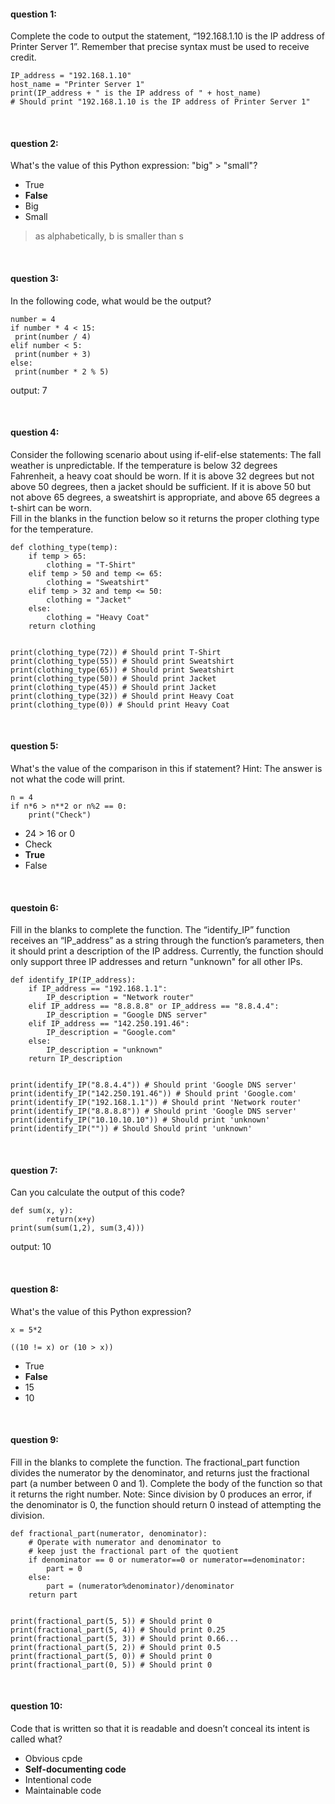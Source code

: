 #### question 1:

Complete the code to output the statement, “192.168.1.10 is the IP address of Printer Server 1”. Remember that precise syntax must be used to receive credit.

```
IP_address = "192.168.1.10"
host_name = "Printer Server 1"
print(IP_address + " is the IP address of " + host_name)
# Should print "192.168.1.10 is the IP address of Printer Server 1"
```

<br>

#### question 2:

What's the value of this Python expression: "big" > "small"?
- True
- **False**
- Big
- Small
> as alphabetically, b is smaller than s

<br>

#### question 3:
In the following code, what would be the output?
```
number = 4
if number * 4 < 15:
 print(number / 4)
elif number < 5:
 print(number + 3)
else:
 print(number * 2 % 5)
```

output:
7

<br>

#### question 4:
Consider the following scenario about using if-elif-else statements:
The fall weather is unpredictable.  If the temperature is below 32 degrees Fahrenheit, a heavy coat should be worn.  If it is above 32 degrees but not above 50 degrees, then a jacket should be sufficient.  If it is above 50 but not above 65 degrees, a sweatshirt is appropriate, and above 65 degrees a t-shirt can be worn.  
Fill in the blanks in the function below so it returns the proper clothing type for the temperature.

```
def clothing_type(temp):
    if temp > 65:
        clothing = "T-Shirt"
    elif temp > 50 and temp <= 65:
        clothing = "Sweatshirt"
    elif temp > 32 and temp <= 50:
        clothing = "Jacket"
    else:
        clothing = "Heavy Coat"
    return clothing


print(clothing_type(72)) # Should print T-Shirt
print(clothing_type(55)) # Should print Sweatshirt
print(clothing_type(65)) # Should print Sweatshirt
print(clothing_type(50)) # Should print Jacket
print(clothing_type(45)) # Should print Jacket
print(clothing_type(32)) # Should print Heavy Coat
print(clothing_type(0)) # Should print Heavy Coat
```

<br>

#### question 5:
What's the value of the comparison in this if statement? Hint: The answer is not what the code will print. 

```
n = 4
if n*6 > n**2 or n%2 == 0:
    print("Check")

```

- 24 > 16 or 0
- Check
- **True**
- False

<br>

#### questoin 6:
Fill in the blanks to complete the function. The “identify_IP” function receives an “IP_address” as a string through the function’s parameters, then it should print a description of the IP address. Currently, the function should only support three IP addresses and return "unknown" for all other IPs.

```
def identify_IP(IP_address):
    if IP_address == "192.168.1.1":
        IP_description = "Network router"
    elif IP_address == "8.8.8.8" or IP_address == "8.8.4.4":
        IP_description = "Google DNS server"
    elif IP_address == "142.250.191.46":
        IP_description = "Google.com"
    else:
        IP_description = "unknown"
    return IP_description


print(identify_IP("8.8.4.4")) # Should print 'Google DNS server'
print(identify_IP("142.250.191.46")) # Should print 'Google.com'
print(identify_IP("192.168.1.1")) # Should print 'Network router'
print(identify_IP("8.8.8.8")) # Should print 'Google DNS server'
print(identify_IP("10.10.10.10")) # Should print 'unknown'
print(identify_IP("")) # Should Should print 'unknown'
```

<br>

#### question 7:
Can you calculate the output of this code?

```
def sum(x, y):
        return(x+y)
print(sum(sum(1,2), sum(3,4)))
```

output:
10

<br>

#### question 8:
What's the value of this Python expression?
```
x = 5*2

((10 != x) or (10 > x))
```
- True
- **False**
- 15
- 10

<br>

#### question 9:
Fill in the blanks to complete the function. The fractional_part function divides the numerator by the denominator, and returns just the fractional part (a number between 0 and 1). Complete the body of the function so that it returns the right number. Note: Since division by 0 produces an error, if the denominator is 0, the function should return 0 instead of attempting the division.

```
def fractional_part(numerator, denominator):
    # Operate with numerator and denominator to
    # keep just the fractional part of the quotient 
    if denominator == 0 or numerator==0 or numerator==denominator:
        part = 0
    else:
        part = (numerator%denominator)/denominator
    return part


print(fractional_part(5, 5)) # Should print 0
print(fractional_part(5, 4)) # Should print 0.25
print(fractional_part(5, 3)) # Should print 0.66...
print(fractional_part(5, 2)) # Should print 0.5
print(fractional_part(5, 0)) # Should print 0
print(fractional_part(0, 5)) # Should print 0
```

<br>

#### question 10:
Code that is written so that it is readable and doesn’t conceal its intent is called what?

- Obvious cpde
- **Self-documenting code**
- Intentional code
- Maintainable code

